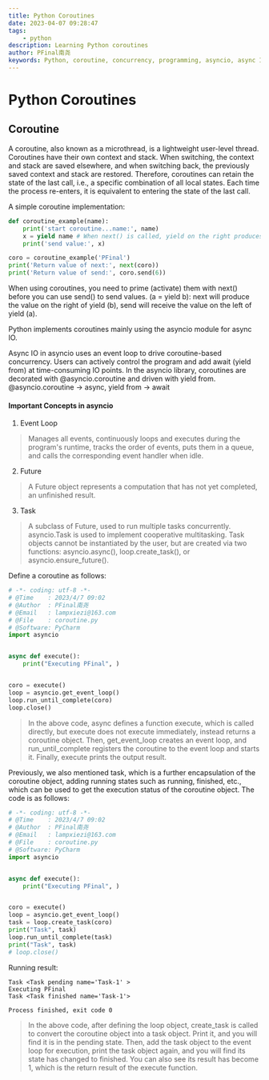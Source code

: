 ```yaml
---
title: Python Coroutines
date: 2023-04-07 09:28:47
tags:
    - python
description: Learning Python coroutines
author: PFinal南尧
keywords: Python, coroutine, concurrency, programming, asyncio, async IO, Future, Task
---
```


# Python Coroutines

## Coroutine

A coroutine, also known as a microthread, is a lightweight user-level thread. Coroutines have their own context and stack. When switching, the context and stack are saved elsewhere, and when switching back, the previously saved context and stack are restored. Therefore, coroutines can retain the state of the last call, i.e., a specific combination of all local states. Each time the process re-enters, it is equivalent to entering the state of the last call.

A simple coroutine implementation:

```python
def coroutine_example(name):
    print('start coroutine...name:', name)
    x = yield name # When next() is called, yield on the right produces a value and pauses; when send() is called, the value is assigned to x and continues execution
    print('send value:', x)

coro = coroutine_example('PFinal')
print('Return value of next:', next(coro))
print('Return value of send:', coro.send(6))
```
When using coroutines, you need to prime (activate) them with next() before you can use send() to send values. (a = yield b): next will produce the value on the right of yield (b), send will receive the value on the left of yield (a).

Python implements coroutines mainly using the asyncio module for async IO.

Async IO in asyncio uses an event loop to drive coroutine-based concurrency. Users can actively control the program and add await (yield from) at time-consuming IO points. In the asyncio library, coroutines are decorated with @asyncio.coroutine and driven with yield from. @asyncio.coroutine -> async, yield from -> await

#### Important Concepts in asyncio

1. Event Loop

> Manages all events, continuously loops and executes during the program's runtime, tracks the order of events, puts them in a queue, and calls the corresponding event handler when idle.

2. Future

> A Future object represents a computation that has not yet completed, an unfinished result.

3. Task

> A subclass of Future, used to run multiple tasks concurrently. asyncio.Task is used to implement cooperative multitasking. Task objects cannot be instantiated by the user, but are created via two functions: asyncio.async(), loop.create_task(), or asyncio.ensure_future().

Define a coroutine as follows:

```python
# -*- coding: utf-8 -*-
# @Time    : 2023/4/7 09:02
# @Author  : PFinal南尧
# @Email   : lampxiezi@163.com
# @File    : coroutine.py
# @Software: PyCharm
import asyncio


async def execute():
    print("Executing PFinal", )


coro = execute()
loop = asyncio.get_event_loop()
loop.run_until_complete(coro)
loop.close()
```
> In the above code, async defines a function execute, which is called directly, but execute does not execute immediately, instead returns a coroutine object. Then, get_event_loop creates an event loop, and run_until_complete registers the coroutine to the event loop and starts it. Finally, execute prints the output result.

Previously, we also mentioned task, which is a further encapsulation of the coroutine object, adding running states such as running, finished, etc., which can be used to get the execution status of the coroutine object. The code is as follows:

```python
# -*- coding: utf-8 -*-
# @Time    : 2023/4/7 09:02
# @Author  : PFinal南尧
# @Email   : lampxiezi@163.com
# @File    : coroutine.py
# @Software: PyCharm
import asyncio


async def execute():
    print("Executing PFinal", )


coro = execute()
loop = asyncio.get_event_loop()
task = loop.create_task(coro)
print("Task", task)
loop.run_until_complete(task)
print("Task", task)
# loop.close()
```
Running result:

```shell
Task <Task pending name='Task-1' >
Executing PFinal
Task <Task finished name='Task-1'>

Process finished, exit code 0
```
> In the above code, after defining the loop object, create_task is called to convert the coroutine object into a task object. Print it, and you will find it is in the pending state. Then, add the task object to the event loop for execution, print the task object again, and you will find its state has changed to finished. You can also see its result has become 1, which is the return result of the execute function. 